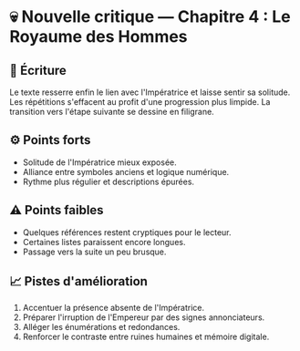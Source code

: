 # 💀 Nouvelle critique — Chapitre 4 : Le Royaume des Hommes

## 🧠 Écriture
Le texte resserre enfin le lien avec l'Impératrice et laisse sentir sa solitude.
Les répétitions s'effacent au profit d'une progression plus limpide.
La transition vers l'étape suivante se dessine en filigrane.

## ⚙️ Points forts
- Solitude de l'Impératrice mieux exposée.
- Alliance entre symboles anciens et logique numérique.
- Rythme plus régulier et descriptions épurées.

## ⚠️ Points faibles
- Quelques références restent cryptiques pour le lecteur.
- Certaines listes paraissent encore longues.
- Passage vers la suite un peu brusque.

## 📈 Pistes d'amélioration
1. Accentuer la présence absente de l'Impératrice.
2. Préparer l'irruption de l'Empereur par des signes annonciateurs.
3. Alléger les énumérations et redondances.
4. Renforcer le contraste entre ruines humaines et mémoire digitale.
